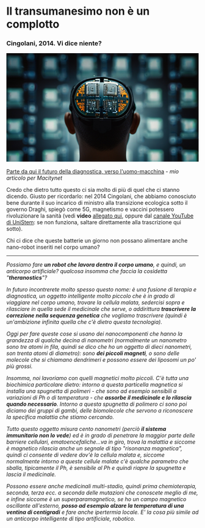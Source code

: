 # Il transumanesimo non è un complotto

### Cingolani, 2014. Vi dice niente?

![immagine stilizzata di un chip nel cervello](/img/chip-cervello.jpeg)

[Parte da qui il futuro della diagnostica, verso l'uomo-macchina](https://www.macitynet.it/e-italiana-la-prima-batteria-commestibile-al-mondo/) - *mio articolo per Macitynet*

Credo che dietro tutto questo ci sia molto di più di quel che ci stanno dicendo. Giusto per ricordarlo: nel 2014 Cingolani, che abbiamo conosciuto bene durante il suo incarico di ministro alla transizione ecologica sotto il governo Draghi, spiegò come 5G, magnetismo e vaccini potessero rivoluzionare la sanità (vedi **video** [allegato qui](https://t.me/yuridiprodo/39), oppure dal [canale YouTube di UniStem](https://www.youtube.com/watch?v=Alh2LDdpH9w): se non funziona, saltare direttamente alla trascrizione qui sotto).

Chi ci dice che queste batterie un giorno non possano alimentare anche nano-robot inseriti nel corpo umano?

---

*Possiamo fare **un robot che lavora dentro il corpo umano**, e quindi, un anticorpo artificiale? qualcosa insomma che faccia la cosìdetta "**theranostics**"?*

*In futuro incontrerete molto spesso questo nome: è una fusione di terapia e diagnostica, un oggetto intelligente molto piccolo che è in grado di viaggiare nel corpo umano, trovare la cellula malata, sedercisi sopra e rilasciare in quella sede il medicinale che serve, o addirittura **trascrivere la correzione nella sequenza genetica** che vogliamo trascrivere (quindi è un'ambizione infinita quella che c'è dietro questa tecnologia).*

*Oggi per fare queste cose si usano dei nanocomponenti che hanno la grandezza di qualche decina di nanometri (normalmente un nanometro sono tre atomi in fila, quindi se dico che ho un oggetto di dieci nanometri, son trenta atomi di diametro): sono **dei piccoli magneti**, o sono delle molecole che si chiamano dendrimeri e possono essere dei liposomi un po' più grossi.*

*Insomma, noi lavoriamo con quelli magnetici molto piccoli. C'è tutta una biochimica particolare dietro: intorno a questa particella magnetica si installa una spugnetta di polimeri - che sono ad esempio sensibili a variazioni di Ph o di temperatura - che **assorbe il medicinale e lo rilascia quando necessario**. Intorno a questa spugnetta di polimero ci sono poi diciamo dei gruppi di gambi, delle biomolecole che servono a riconoscere la specifica malattia che stiamo cercando.*

*Tutto questo oggetto misura cento nanometri (perciò **il sistema immunitario non lo vede**) ed è in grado di penetrare la maggior parte delle barriere cellulari, ematoencefaliche...va in giro, trova la malattia e siccome è magnetico rilascia anche un segnale di tipo "risonanza magnetica", quindi ci consente di vedere dov'è la cellula malata e, siccome normalmente intorno a queste cellule malate c'è qualche parametro che sballa, tipicamente il Ph, è sensibile al Ph e quindi riapre la spugnetta e lascia il medicinale.*

*Possono essere anche medicinali multi-stadio, quindi prima chemioterapia, seconda, terza ecc. a seconda delle mutazioni che conoscete meglio di me, e infine siccome è un superparamagnetico, se ho un campo magnetico oscillante all'esterno, **posso ad esempio alzare la temperatura di una ventina di centigradi** e fare anche ipertermia locale. E' la cosa più simile ad un anticorpo intelligente di tipo artificiale, robotico.*